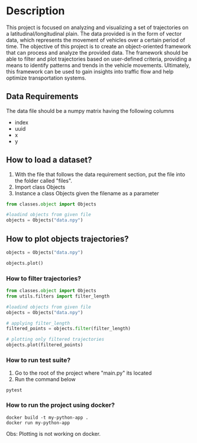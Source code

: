 # Description

This project is focused on analyzing and visualizing a set of trajectories on a latitudinal/longitudinal plain. The data provided is in the form of vector data, which represents the movement of vehicles over a certain period of time. The objective of this project is to create an object-oriented framework that can process and analyze the provided data. The framework should be able to filter and plot trajectories based on user-defined criteria, providing a means to identify patterns and trends in the vehicle movements. Ultimately, this framework can be used to gain insights into traffic flow and help optimize transportation systems.

## Data Requirements
The data file should be a numpy matrix having the following columns

- index
- uuid
- x
- y

## How to load a dataset?
1. With the file that follows the data requirement section, put the file into the folder called "files".
2. Import class Objects
3. Instance a class Objects given the filename as a parameter


```python
from classes.object import Objects

#loadind objects from given file
objects = Objects("data.npy")
```

## How to plot objects trajectories?

```python
objects = Objects("data.npy")

objects.plot()
```


### How to filter trajectories?

```python
from classes.object import Objects
from utils.filters import filter_length

#loadind objects from given file
objects = Objects("data.npy")

# applying filter_length
filtered_points = objects.filter(filter_length)

# plotting only filtered trajectories
objects.plot(filtered_points)
```

### How to run test suite?

1. Go to the root of the project where "main.py" its located
2. Run the command below
```
pytest
```

### How to run the project using docker?

```
docker build -t my-python-app .
docker run my-python-app
```

Obs: Plotting is not working on docker.

